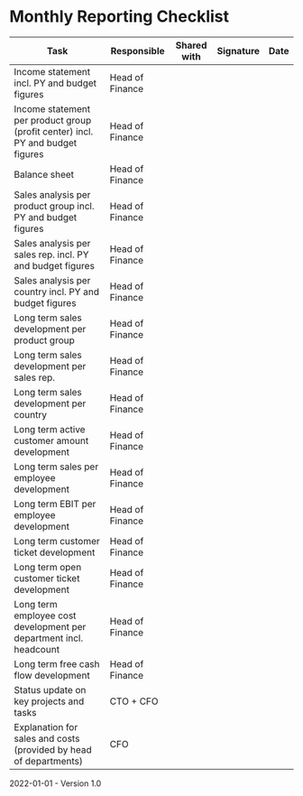 # Monthly Reporting Checklist

| Task                                                         | Responsible     | Shared with | Signature | Date |
| ------------------------------------------------------------ | --------------- | ----------- | --------- | ---- |
| Income statement incl. PY and budget figures                 | Head of Finance |             |           |      |
| Income statement per product group (profit center) incl. PY and budget figures | Head of Finance |             |           |      |
| Balance sheet                                                | Head of Finance |             |           |      |
| Sales analysis per product group incl. PY and budget figures | Head of Finance |             |           |      |
| Sales analysis per sales rep. incl. PY and budget figures    | Head of Finance |             |           |      |
| Sales analysis per country incl. PY and budget figures       | Head of Finance |             |           |      |
| Long term sales development per product group                | Head of Finance |             |           |      |
| Long term sales development per sales rep.                   | Head of Finance |             |           |      |
| Long term sales development per country                      | Head of Finance |             |           |      |
| Long term active customer amount development                 | Head of Finance |             |           |      |
| Long term sales per employee development                     | Head of Finance |             |           |      |
| Long term EBIT per employee development                      | Head of Finance |             |           |      |
| Long term customer ticket development                        | Head of Finance |             |           |      |
| Long term open customer ticket development                   | Head of Finance |             |           |      |
| Long term employee cost development per department incl. headcount | Head of Finance |             |           |      |
| Long term free cash flow development                         | Head of Finance |             |           |      |
| Status update on key projects and tasks                      | CTO + CFO       |             |           |      |
| Explanation for sales and costs (provided by head of departments) | CFO             |             |           |      |

2022-01-01 - Version 1.0
